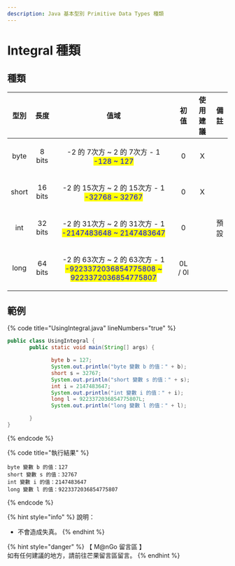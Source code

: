 ```yaml
---
description: Java 基本型別 Primitive Data Types 種類
---
```


# Integral 種類

## 種類

|   型別  |    長度   |                                                       值域                                                       |    初值   | 使用建議 |  備註 |
| :---: | :-----: | :------------------------------------------------------------------------------------------------------------: | :-----: | :--: | :-: |
|  byte |  8 bits |                 <p>-2 的  7次方 ~ 2 的  7次方 - 1<br><mark style="color:blue;">-128 ~ 127</mark></p>                 |    0    |   X  |     |
| short | 16 bits |               <p>-2 的 15次方 ~ 2 的 15次方 - 1<br><mark style="color:blue;">-32768 ~ 32767</mark></p>               |    0    |   X  |     |
|  int  | 32 bits |          <p>-2 的 31次方 ~ 2 的 31次方 - 1<br><mark style="color:blue;">-2147483648 ~ 2147483647</mark></p>          |    0    |      |  預設 |
|  long | 64 bits | <p>-2 的 63次方 ~ 2 的 63次方 - 1<br><mark style="color:blue;">-9223372036854775808 ~ 9223372036854775807</mark></p> | 0L / 0l |      |     |

## 範例

{% code title="UsingIntegral.java" lineNumbers="true" %}
```java
public class UsingIntegral {
       public static void main(String[] args) {

              byte b = 127;
              System.out.println("byte 變數 b 的值：" + b);
              short s = 32767;
              System.out.println("short 變數 s 的值：" + s);
              int i = 2147483647;
              System.out.println("int 變數 i 的值：" + i);
              long l = 9223372036854775807L;
              System.out.println("long 變數 l 的值：" + l);              

       }
}
```
{% endcode %}

{% code title="執行結果" %}
```
byte 變數 b 的值：127
short 變數 s 的值：32767
int 變數 i 的值：2147483647
long 變數 l 的值：9223372036854775807
```
{% endcode %}

{% hint style="info" %}
說明：

* 不會造成失真。
{% endhint %}

{% hint style="danger" %}
【 M@nGo 留言區 】\
如有任何建議的地方，請前往芒果留言區留言。
{% endhint %}
